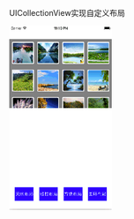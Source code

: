 UICollectionView实现自定义布局

![](https://github.com/xiaocai33/CollectionView/blob/master/CustomLayout/CustomLayout/custom.gif)
